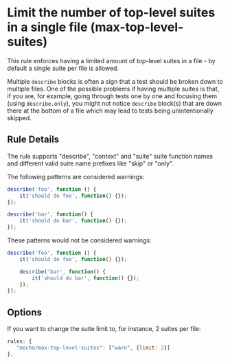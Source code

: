 # Limit the number of top-level suites in a single file (max-top-level-suites)

This rule enforces having a limited amount of top-level suites in a file - by default a single suite per file is allowed.

Multiple `describe` blocks is often a sign that a test should be broken down to multiple files.
One of the possible problems if having multiple suites is that, if you are, for example, going through tests one by one and focusing them (using `describe.only`), you might not notice `describe` block(s) that are down there at the bottom of a file which may lead to tests being unintentionally skipped.

## Rule Details

The rule supports "describe", "context" and "suite" suite function names and different valid suite name prefixes like "skip" or "only".

The following patterns are considered warnings:

```js
describe('foo', function () {
    it('should do foo', function() {});
});

describe('bar', function() {
    it('should do bar', function() {});
});
```

These patterns would not be considered warnings:

```js
describe('foo', function () {
    it('should do foo', function() {});

    describe('bar', function() {
        it('should do bar', function() {});
    });
});
```

## Options

If you want to change the suite limit to, for instance, 2 suites per file:

```js
rules: {
   "mocha/max-top-level-suites": ["warn", {limit: 2}]
},
```

